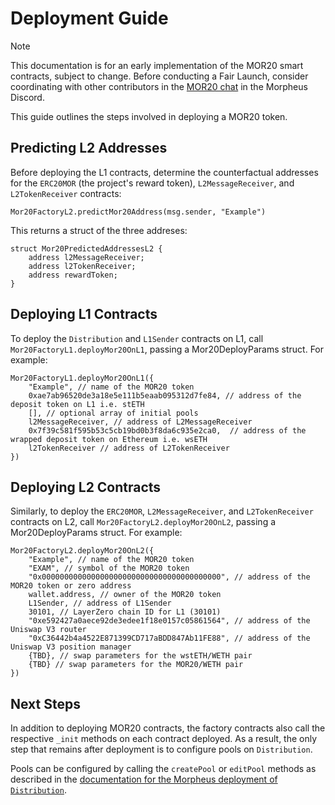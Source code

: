 # Deployment Guide

> [!NOTE]
> This documentation is for an early implementation of the MOR20 smart contracts, subject to change. Before conducting a Fair Launch, consider coordinating with other contributors in the [MOR20 chat](https://discord.com/channels/1151741790408429580/1228219372317966409) in the Morpheus Discord.

This guide outlines the steps involved in deploying a MOR20 token.

## Predicting L2 Addresses

Before deploying the L1 contracts, determine the counterfactual addresses for the `ERC20MOR` (the project's reward token), `L2MessageReceiver`, and `L2TokenReceiver` contracts:

```
Mor20FactoryL2.predictMor20Address(msg.sender, "Example")
```

This returns a struct of the three addreses:

```
struct Mor20PredictedAddressesL2 {
    address l2MessageReceiver;
    address l2TokenReceiver;
    address rewardToken;
}
```

## Deploying L1 Contracts

To deploy the `Distribution` and `L1Sender` contracts on L1, call `Mor20FactoryL1.deployMor20OnL1`, passing a Mor20DeployParams struct. For example:

```
Mor20FactoryL1.deployMor20OnL1({
    "Example", // name of the MOR20 token
    0xae7ab96520de3a18e5e111b5eaab095312d7fe84, // address of the deposit token on L1 i.e. stETH
    [], // optional array of initial pools
    l2MessageReceiver, // address of L2MessageReceiver
    0x7f39c581f595b53c5cb19bd0b3f8da6c935e2ca0,  // address of the wrapped deposit token on Ethereum i.e. wsETH
    l2TokenReceiver // address of L2TokenReceiver
})
```

## Deploying L2 Contracts

Similarly, to deploy the `ERC20MOR`, `L2MessageReceiver`, and `L2TokenReceiver` contracts on L2, call `Mor20FactoryL2.deployMor20OnL2`, passing a Mor20DeployParams struct. For example:

```
Mor20FactoryL2.deployMor20OnL2({
    "Example", // name of the MOR20 token
    "EXAM", // symbol of the MOR20 token
    "0x0000000000000000000000000000000000000000", // address of the MOR20 token or zero address
    wallet.address, // owner of the MOR20 token
    L1Sender, // address of L1Sender
    30101, // LayerZero chain ID for L1 (30101)
    "0xe592427a0aece92de3edee1f18e0157c05861564", // address of the Uniswap V3 router
    "0xC36442b4a4522E871399CD717aBDD847Ab11FE88", // address of the Uniswap V3 position manager
    {TBD}, // swap parameters for the wstETH/WETH pair
    {TBD} // swap parameters for the MOR20/WETH pair
})
```

## Next Steps

In addition to deploying MOR20 contracts, the factory contracts also call the respective `_init` methods on each contract deployed. As a result, the only step that remains after deployment is to configure pools on `Distribution`.

Pools can be configured by calling the `createPool` or `editPool` methods as described in the [documentation for the Morpheus deployment of `Distribution`](https://github.com/MorpheusAIs/Docs/blob/main/Smart%20Contracts/Distribution.md).